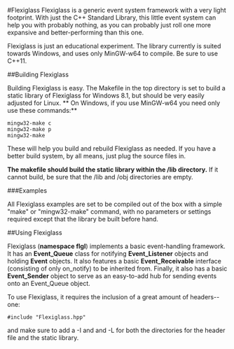 #Flexiglass
Flexiglass is a generic event system framework with a very light footprint. With just the C++ Standard Library, this little event system can help you with probably nothing, as you can probably just roll one more expansive and better-performing than this one.

Flexiglass is just an educational experiment. The library currently is suited towards Windows, and uses only MinGW-w64 to compile. Be sure to use C++11.

##Building Flexiglass

Building Flexiglass is easy. The Makefile in the top directory is set to build a static library of Flexiglass for Windows 8.1, but should be very easily adjusted for Linux.
**
On Windows, if you use MinGW-w64 you need only use these commands:**

	mingw32-make c
	mingw32-make p
	mingw32-make

These will help you build and rebuild Flexiglass as needed. If you have a better build system, by all means, just plug the source files in.

**The makefile should build the static library within the /lib directory.** If it cannot build, be sure that the /lib and /obj directories are empty.

###Examples

All Flexiglass examples are set to be compiled out of the box with a simple "make" or "mingw32-make" command, with no parameters or settings required except that the library be built before hand.

##Using Flexiglass

Flexiglass (**namespace flgl**) implements a basic event-handling framework. It has an **Event\_Queue** class for notifying **Event\_Listener** objects and holding **Event** objects. It also features a basic **Event\_Receivable** interface (consisting of only on_notify) to be inherited from. Finally, it also has a basic **Event\_Sender** object to serve as an easy-to-add hub for sending events onto an Event\_Queue object.

To use Flexiglass, it requires the inclusion of a great amount of headers--one:

	#include "Flexiglass.hpp"

and make sure to add a -I and and -L for both the directories for the header file and the static library.


